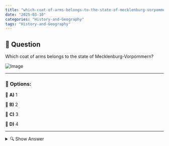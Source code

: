 ```yaml
---
title: "which-coat-of-arms-belongs-to-the-state-of-mecklenburg-vorpommern"
date: "2025-03-10"
categories: "History-and-Geography"
tags: "History-and-Geography"
---
```


## 📌 **Question**

Which coat of arms belongs to the state of Mecklenburg-Vorpommern?

![Image](https://www.einbuergerungstest-online.de/img/fragen/371.png)

---

### 📝 **Options:**

🔘 **A)** 1

🔘 **B)** 2

🔘 **C)** 3

🔘 **D)** 4

---

<details>
  <summary>🔍 Show Answer</summary>

  <p>
💡  <b>Correct Answer:</b>  c
  </p>
  <p>
    📖<b>Explanation:</b>
    Mecklenburg-Western Pomerania is a state in northeastern Germany, known for its Baltic Sea coast and historic cities. Each German state has its own coat of arms, which often reflects historical symbols and regional peculiarities. The coat of arms of Mecklenburg-Western Pomerania shows a blue field with a red diagonal bar on which a white osprey symbol is depicted. This coat of arms represents the history and identity of the country. In the question, various coat of arms options (1 to 4) are presented, from which the correct coat of arms for Mecklenburg-Western Pomerania is to be selected.
  </p>
</details>

